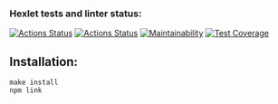 ### Hexlet tests and linter status:
[![Actions Status](https://github.com/kotyasher/frontend-project-46/actions/workflows/hexlet-check.yml/badge.svg)](https://github.com/kotyasher/frontend-project-46/actions)
[![Actions Status](https://github.com/kotyasher/frontend-project-46/actions/workflows/nodejs.yml/badge.svg)](https://github.com/kotyasher/frontend-project-46/actions)
[![Maintainability](https://api.codeclimate.com/v1/badges/59136b6da926c190baa5/maintainability)](https://codeclimate.com/github/kotyasher/frontend-project-46/maintainability)
[![Test Coverage](https://api.codeclimate.com/v1/badges/59136b6da926c190baa5/test_coverage)](https://codeclimate.com/github/kotyasher/frontend-project-46/test_coverage)

## Installation:
```
make install
npm link
```
